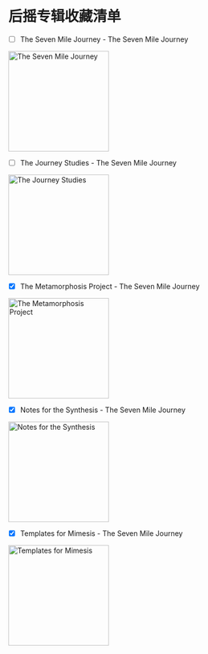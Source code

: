 # 后摇专辑收藏清单


- [ ] The Seven Mile Journey - The Seven Mile Journey<br />
<img title="The Seven Mile Journey" alt="The Seven Mile Journey" src="https://cloud.githubusercontent.com/assets/8455958/22977941/a62233ca-f3cb-11e6-8ca5-8131d7da0d13.png" width="200">

- [ ] The Journey Studies - The Seven Mile Journey<br />
<img title="The Journey Studies" alt="The Journey Studies" src="https://cloud.githubusercontent.com/assets/8455958/22977991/cdfb5b06-f3cb-11e6-9e6e-d21274aa6f60.png" width="200">

- [x] The Metamorphosis Project - The Seven Mile Journey<br />
<img title="The Metamorphosis Project" alt="The Metamorphosis Project" src="https://cloud.githubusercontent.com/assets/8455958/22976827/4e3928b6-f3c7-11e6-9104-88e951875e60.jpeg" width="200">

- [x] Notes for the Synthesis - The Seven Mile Journey<br />
<img title="Notes for the Synthesis" alt="Notes for the Synthesis" src="https://cloud.githubusercontent.com/assets/8455958/22978076/29e3dac4-f3cc-11e6-92d9-528610677077.png" width="200">

- [x] Templates for Mimesis - The Seven Mile Journey<br />
<img title="Templates for Mimesis" alt="Templates for Mimesis" src="https://cloud.githubusercontent.com/assets/8455958/22977562/1141aeb2-f3ca-11e6-84ff-8bfb9c4259f8.png" width="200">
